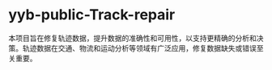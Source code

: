 # yyb-public-Track-repair
本项目旨在修复轨迹数据，提升数据的准确性和可用性，以支持更精确的分析和决策。轨迹数据在交通、物流和运动分析等领域有广泛应用，修复数据缺失或错误至关重要。
